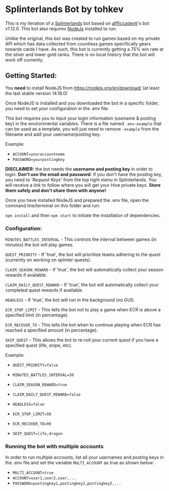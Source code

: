 # Splinterlands Bot by tohkev

This is my iteration of a [Splinterlands](https://www.splinterlands.com) bot based on [alfficcadenti](https://github.com/alfficcadenti/splinterlands-bot)'s bot v1.12.0. This bot also requires [NodeJs](https://nodejs.org/it/download/) installed to run.

Unlike the original, this bot was created to run games based on my private API which has data collected from countless games specifically gears towards cards I have. As such, this bot is currently getting a 75% win rate at the silver and lower gold ranks. There is no local history that the bot will work off currently.

## Getting Started:

You **need** to install NodeJS from https://nodejs.org/en/download/ (at least the last stable version 14.18.0)

Once NodeJS is installed and you downloaded the bot in a specific folder, you need to set your configuration in the .env file:

This bot requires you to input your login information (usename & posting key) in the environmental variables. There is a file named `.env-example` that can be used as a template, you will just need to remove `-example` from the filename and add your username/posting key.

Example:

-   `ACCOUNT=youraccountname`
-   `PASSWORD=yourpostingkey`

**DISCLAIMER:** the bot needs the **username and posting key** in order to login. **Don't use the email and password**. If you don't have the posting key, you need to _'Request Keys'_ from the top right menu in Splinterlands. You will receive a link to follow where you will get your Hive private keys. **Store them safely and don't share them with anyone!**

Once you have installed NodeJS and prepared the .env file, open the command line/terminal on this folder and run:

`npm install` and then `npm start` to initiate the installation of dependencies.

### Configuration:

`MINUTES_BATTLES_INTERVAL` - This controls the interval between games (in minutes) the bot will play games.

`QUEST_PRIORITY` - If 'true', the bot will prioritize teams adhering to the quest (currently on working on splinter quests).

`CLAIM_SEASON_REWARD` - If 'true', the bot will automatically collect your season rewards if available.

`CLAIM_DAILY_QUEST_REWARD` - If 'true', the bot will automatically collect your completed quest rewards if available.

`HEADLESS` - If 'true', the bot will run in the background (no GUI).

`ECR_STOP_LIMIT` - This tells the bot not to play a game when ECR is above a specified limit (in percentage).

`ECR_RECOVER_TO` - This tells the bot when to continue playing when ECR has reached a specified amount (in percentage).

`SKIP_QUEST` - This allows the bot to re-roll your current quest if you have a specified quest (life, snipe, etc).

Example:

-   `QUEST_PRIORITY=false`

-   `MINUTES_BATTLES_INTERVAL=30`

-   `CLAIM_SEASON_REWARD=true`

-   `CLAIM_DAILY_QUEST_REWARD=false`

-   `HEADLESS=false`

-   `ECR_STOP_LIMIT=50`

-   `ECR_RECOVER_TO=99`

-   `SKIP_QUEST=life,dragon`

### Running the bot with multiple accounts

In order to run multiple accounts, list all your usernames and posting keys in the .env file and set the variable `MULTI_ACCOUNT` as true as shown below:

-   `MULTI_ACCOUNT=true`
-   `ACCOUNT=user1,user2,user,...`
-   `PASSWORD=postingkey1,postingkey2,postingkey3,...`
